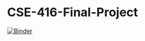 # CSE-416-Final-Project

[![Binder](https://mybinder.org/badge.svg)](https://mybinder.org/v2/gh/jowch/CSE-416-Final-Project/master)
